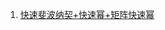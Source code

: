 1. [快速斐波纳契+快速幂+矩阵快速幂](https://medium.com/starbugs/find-nth-fibonacci-number-by-fast-doubling-6ac2857a7834)

